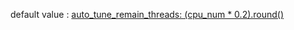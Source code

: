 



default value : [auto_tune_remain_threads: (cpu_num * 0.2).round()](https://github.com/tikv/tikv/blob/65ad2a52e6d64c5aef324877668cb554629b25b4/src/config.rs#L2464)    